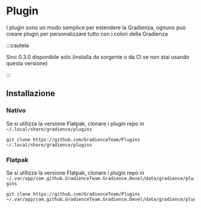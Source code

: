 # Plugin

I plugin sono un modo semplice per estendere la Gradienza, ognuno può creare plugin per personalizzare tutto con i colori della Gradienza

:::cautela

Sinc 0.3.0 disponibile solo (installa da sorgente o da CI se non stai usando questa versione)

:::


## Installazione

### Nativo

Se si utilizza la versione Flatpak, clonare i plugin repo in `~/.local/share/gradience/plugins`

```shell
git clone https://github.com/GradienceTeam/Plugins ~/.local/share/gradience/plugins
```


### Flatpak

Se si utilizza la versione Flatpak, clonare i plugin repo in `~/.var/app/com.github.GradienceTeam.Gradience.Devel/data/gradience/plugins`

```shell
git clone https://github.com/GradienceTeam/Plugins ~/.var/app/com.github.GradienceTeam.Gradience.Devel/data/gradience/plugins
```
